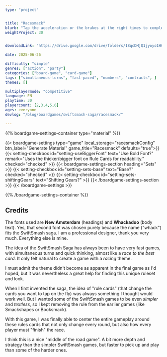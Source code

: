 ```yaml
---
type: "project"


title: "Racesmack"
blurb: "Tap the acceleration or the brakes at the right times to complete a perilous race first."
weightProject: 30


downloadLink: "https://drive.google.com/drive/folders/18qcDMjQ1jyoyo1HCt9PxzSPRLdyYylY4"

date: 2025-06-26

difficulty: "simple"
genres: ["action", "party"]
categories: ["board-game", "card-game"]
tags: ["simultaneous-turns", "fast-paced", "numbers", "contracts", ]
themes: []

multiplayermode: "competitive"
language: EN
playtime: 30
playercount: [2,3,4,5,6]
ages: everyone
devlog: "/blog/boardgames/swiftsmash-saga/racesmack/"

---
```






{{% boardgame-settings-container type="material" %}}

{{< boardgame-settings type="game" local_storage="racesmackConfig" btn_label="Generate Material" game_title="Racesmack" defaults="true">}}
  {{< setting-checkbox id="setting-useBiggerFont" text="Use Bold Font?" remark="Uses the thicker/bigger font on Rule Cards for readability." checked="checked" >}}
  {{< boardgame-settings-section heading="Sets" >}}
    {{< setting-checkbox id="setting-sets-base" text="Base?" checked="checked" >}}
    {{< setting-checkbox id="setting-sets-shiftingGears" text="Shifting Gears?" >}}
  {{< /boardgame-settings-section >}}
{{< /boardgame-settings >}}

{{% /boardgame-settings-container %}}

## Credits

The fonts used are **New Amsterdam** (headings) and **Whackadoo** (body text). Yes, that second font was chosen purely because the name ("whack") fits the SwiftSmash saga. I am a professional designer, thank you very much. Everything else is mine.

The idea of the SwiftSmash Saga has always been to have very fast games, with simultaneous turns and quick thinking, almost like a _race to the best card_. It only felt natural to create a game with a _racing_ theme. 

I must admit the theme didn't become as apparent in the final game as I'd hoped, but it was nevertheless a great help for finding this unique ruleset and look.

When I first invented the saga, the idea of "rule cards" (that change the cards you want to tap on the fly) was always something I thought would work well. But I wanted some of the SwiftSmash games to be even _simpler_ and _textless_, so I kept removing the rule from the earlier games (like Smackshapes or Booksmack). 

With this game, I was finally able to center the entire gameplay around these rules cards that not only change every round, but also how every player must "finish" the race.

I think this is a nice "middle of the road game". A bit more depth and strategy than the simpler SwiftSmash games, but faster to pick up and play than some of the harder ones. 

